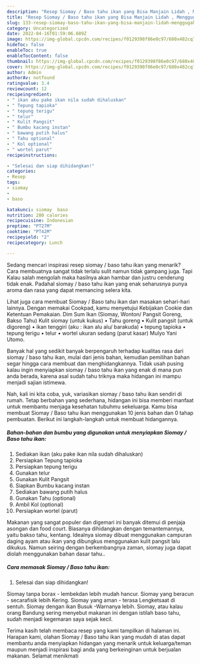 ```yaml
---
description: "Resep Siomay / Baso tahu ikan yang Bisa Manjain Lidah , Menggugah Selera"
title: "Resep Siomay / Baso tahu ikan yang Bisa Manjain Lidah , Menggugah Selera"
slug: 133-resep-siomay-baso-tahu-ikan-yang-bisa-manjain-lidah-menggugah-selera
category: Uncategorized
date: 2022-04-16T01:59:06.609Z
image: https://img-global.cpcdn.com/recipes/f0129398f86e0c97/680x482cq70/siomay-baso-tahu-ikan-foto-resep-utama.jpg
hideToc: false
enableToc: true
enableTocContent: false
thumbnail: https://img-global.cpcdn.com/recipes/f0129398f86e0c97/680x482cq70/siomay-baso-tahu-ikan-foto-resep-utama.jpg
cover: https://img-global.cpcdn.com/recipes/f0129398f86e0c97/680x482cq70/siomay-baso-tahu-ikan-foto-resep-utama.jpg
author: Admin
authorAv: notfound
ratingvalue: 3.4
reviewcount: 12
recipeingredient:
- " ikan aku pake ikan nila sudah dihaluskan"
- " Tepung tapioka"
- " tepung terigu"
- " telur"
- " Kulit Pangsit"
- " Bumbu kacang instan"
- " bawang putih halus"
- " Tahu optional"
- " Kol optional"
- " wortel parut"
recipeinstructions:

- "Selesai dan siap dihidangkan!"
categories:
- Resep
tags:
- siomay
- 
- baso

katakunci: siomay  baso 
nutrition: 280 calories
recipecuisine: Indonesian
preptime: "PT27M"
cooktime: "PT42M"
recipeyield: "2"
recipecategory: Lunch

---
```



Sedang mencari inspirasi resep siomay / baso tahu ikan yang menarik? Cara membuatnya sangat tidak terlalu sulit namun tidak gampang juga. Tapi Kalau salah mengolah maka hasilnya akan hambar dan justru cenderung tidak enak. Padahal siomay / baso tahu ikan yang enak seharusnya punya aroma dan rasa yang dapat memancing selera kita.


Lihat juga cara membuat Siomay / Baso tahu ikan dan masakan sehari-hari lainnya. Dengan memakai Cookpad, kamu menyetujui Kebijakan Cookie dan Ketentuan Pemakaian. Dim Sum Ikan (Siomay, Wonton/ Pangsit Goreng, Bakso Tahu) Kulit siomay (untuk kukus) • Tahu goreng • Kulit pangsit (untuk digoreng) • ikan tenggiri (aku : ikan alu alu/ barakuda) • tepung tapioka • tepung terigu • telur • wortel ukuran sedang (parut kasar) Mulyo Yani Utomo.

Banyak hal yang sedikit banyak berpengaruh terhadap kualitas rasa dari siomay / baso tahu ikan, mulai dari jenis bahan, kemudian pemilihan bahan segar hingga cara membuat dan menghidangkannya. Tidak usah pusing kalau ingin menyiapkan siomay / baso tahu ikan yang enak di mana pun anda berada, karena asal sudah tahu triknya maka hidangan ini mampu menjadi sajian istimewa.


Nah, kali ini kita coba, yuk, variasikan siomay / baso tahu ikan sendiri di rumah. Tetap berbahan yang sederhana, hidangan ini bisa memberi manfaat untuk membantu menjaga kesehatan tubuhmu sekeluarga. Kamu bisa membuat Siomay / Baso tahu ikan menggunakan 10 jenis bahan dan 0 tahap pembuatan. Berikut ini langkah-langkah untuk membuat hidangannya.

<!--inarticleads1-->

##### Bahan-bahan dan bumbu yang digunakan untuk menyiapkan Siomay / Baso tahu ikan:

1. Sediakan  ikan (aku pake ikan nila sudah dihaluskan)
1. Persiapkan  Tepung tapioka
1. Persiapkan  tepung terigu
1. Gunakan  telur
1. Gunakan  Kulit Pangsit
1. Siapkan  Bumbu kacang instan
1. Sediakan  bawang putih halus
1. Gunakan  Tahu (optional)
1. Ambil  Kol (optional)
1. Persiapkan  wortel (parut)


Makanan yang sangat populer dan digemari ini banyak ditemui di penjaja asongan dan food court. Biasanya dihidangkan dengan temantemannya, yaitu bakso tahu, kentang. Idealnya siomay dibuat menggunakan campuran daging ayam atau ikan yang dibungkus menggunakan kulit pangsit lalu dikukus. Namun seiring dengan berkembangnya zaman, siomay juga dapat diolah menggunakan bahan dasar tahu.. 

<!--inarticleads2-->

##### Cara memasak Siomay / Baso tahu ikan:


1. Selesai dan siap dihidangkan!

Siomay tanpa borax - lembekdan lebih mudah hancur. Siomay yang beracun - secarafisik lebih Kering. Siomay yang aman - terasa Lengketsaat di sentuh. Siomay dengan ikan Busuk -Warnanya lebih. Siomay, atau kalau orang Bandung sering menyebut makanan ini dengan istilah baso tahu, sudah menjadi kegemaran saya sejak kecil. 

Terima kasih telah membaca resep yang kami tampilkan di halaman ini. Harapan kami, olahan Siomay / Baso tahu ikan yang mudah di atas dapat membantu anda menyiapkan hidangan yang menarik untuk keluarga/teman maupun menjadi inspirasi bagi anda yang berkeinginan untuk berjualan makanan. Selamat menikmati
